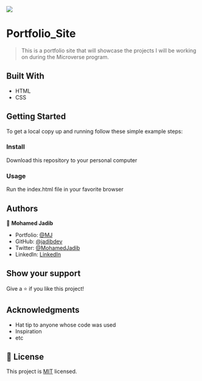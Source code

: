 ![](https://img.shields.io/badge/Microverse-blueviolet)

# Portfolio_Site

> This is a portfolio site that will showcase the projects I will be working on during the Microverse program.

## Built With

- HTML
- CSS

## Getting Started

To get a local copy up and running follow these simple example steps:

### Install

Download this repository to your personal computer

### Usage

Run the index.html file in your favorite browser

## Authors

👤 **Mohamed Jadib**

- Portfolio: [@MJ](https://jadibdev.github.io/)
- GitHub: [@jadibdev](https://github.com/jadibdev)
- Twitter: [@MohamedJadib](https://twitter.com/MohamedJadib)
- LinkedIn: [LinkedIn](https://www.linkedin.com/in/mohamed-jadib-942a5041/)

## Show your support

Give a ⭐️ if you like this project!

## Acknowledgments

- Hat tip to anyone whose code was used
- Inspiration
- etc

## 📝 License

This project is [MIT](./MIT.md) licensed.
